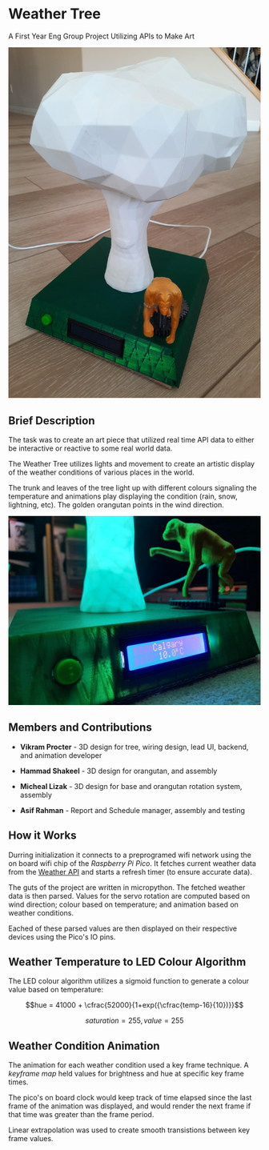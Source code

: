# Weather Tree
A First Year Eng Group Project Utilizing APIs to Make Art

![Image of Weather Tree][imgpath]

## Brief Description
The task was to create an art piece that utilized real time API data to either be interactive or reactive to some real world data. 

The Weather Tree utilizes lights and movement to create an artistic display of the weather conditions of various places in the world. 

The trunk and leaves of the tree light up with different colours signaling the temperature and animations play displaying the condition (rain, snow, lightning, etc). The golden orangutan points in the wind direction.


![Image of Weather Tree On][img2path]


## Members and Contributions
- **Vikram Procter** - 3D design for tree, wiring design, lead UI, backend, and animation developer

- **Hammad Shakeel** - 3D design for orangutan, and assembly

- **Micheal Lizak** - 3D design for base and orangutan rotation system, assembly

- **Asif Rahman** - Report and Schedule manager, assembly and testing


## How it Works
Durring initialization it connects to a preprogramed wifi network using the on board wifi chip of the *Raspberry Pi Pico*. It fetches current weather data from the [Weather API][apiLink] and starts a refresh timer (to ensure accurate data). 

The guts of the project are written in micropython. The fetched weather data is then parsed. Values for the servo rotation are computed based on wind direction; colour based on temperature; and animation based on weather conditions.

Eached of these parsed values are then displayed on their respective devices using the Pico's IO pins.


## Weather Temperature to LED Colour Algorithm
The LED colour algorithm utilizes a sigmoid function to generate a colour value based on temperature:

$$hue = 41000 + \cfrac{52000}{1+exp({\cfrac{temp-16}{10})}}$$

$$saturation = 255, value = 255$$


## Weather Condition Animation
The animation for each weather condition used a key frame technique. A *keyframe map* held values for brightness and hue at specific key frame times. 

The pico's on board clock would keep track of time elapsed since the last frame of the animation was displayed, and would render the next frame if that time was greater than the frame period.

Linear extrapolation was used to create smooth transistions between key frame values.



[imgpath]: /img/titlepic.jpeg
[img2path]: /img/accentpic.jpeg
[apiLink]: https://www.weatherapi.com/
